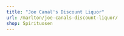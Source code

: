 ```yaml
---
title: "Joe Canal's Discount Liquor"
url: /marlton/joe-canals-discount-liquor/
shop: Spirituosen
---
```

